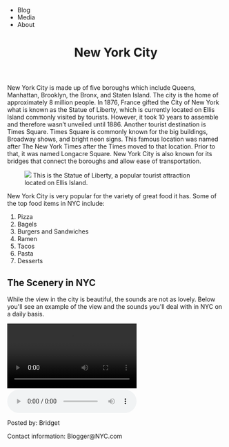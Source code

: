 <!DOCTYPE html>
<html>
   <head>
      <link rel="stylesheet" href="style.css">
   </head>
   <body>   
     <nav>
       <ul>
         <li><a href="#blog"></a>Blog</li>
         <li>Media</li>
         <li>About</li>
       </ul>
     </nav>
     <header>
       <h1>New York City</h1>
     </header>
     <main>
       <section id= "main content">
         <article>
           <p>New York City is made up of five boroughs which include Queens, Manhattan, Brooklyn, the Bronx, and Staten Island. The city is the home of approximately 8 million people. In 1876, France gifted the City of New York what is known as the Statue of Liberty, which is currently located on Ellis Island commonly visited by tourists. However, it took 10 years to assemble and therefore wasn’t unveiled until 1886. Another tourist destination is Times Square. Times Square is commonly known for the big buildings, Broadway shows, and bright neon signs. This famous location was named after The New York Times after the Times moved to that location. Prior to that, it was named Longacre Square. New York City is also known for its bridges that connect the boroughs and allow ease of transportation.</p>
         </article>
       </section>
       <figure>
         <img src="https://content.codecademy.com/courses/Semantic%20HTML/statue-of-liberty.jpeg">
         <figcapture>
           This is the Statue of Liberty, a popular tourist attraction located on Ellis Island.
         </figcapture>
       </figure>
       <aside>
         <p>New York City is very popular for the variety of great food it has. Some of the top food items in NYC include:</p>
         <ol>
           <li>Pizza</li>
           <li>Bagels</li>
           <li>Burgers and Sandwiches</li>
           <li>Ramen</li>
           <li>Tacos</li>
           <li>Pasta</li>
           <li>Desserts</li>
         </ol>
       </aside>
       <section id="media">
         <article>
           <h2>The Scenery in NYC</h2>
           <p>While the view in the city is beautiful, the sounds are not as lovely. Below you'll see an example of the view and the sounds you'll deal with in NYC on a daily basis.</p>
         </article>
         <video src="https://content.codecademy.com/courses/Semantic%20HTML/nyc-skyline-timelapse.mp4" controls>
         </video>
         <embed src ="https://content.codecademy.com/courses/Semantic%20HTML/nyc-skyline.jpeg">
       </section>
       <audio controls>
         <source src="https://content.codecademy.com/courses/Semantic%20HTML/nyc-sounds.mov"></audio>
     </main>
     <footer id= "about">
       <p>Posted by: Bridget</p>
       <p>Contact information: Blogger@NYC.com</p>
     </footer>
   </body>
 
</html>
